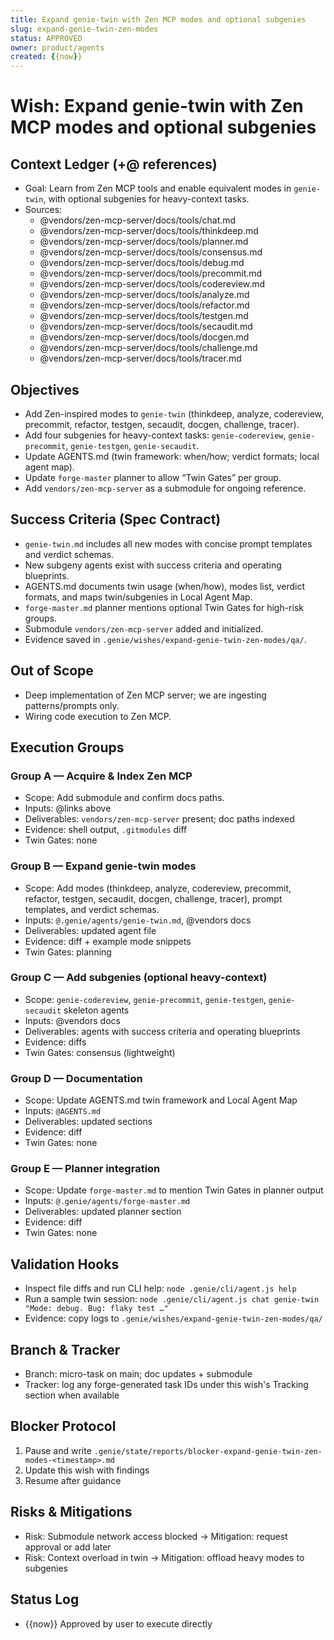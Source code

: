 ```yaml
---
title: Expand genie-twin with Zen MCP modes and optional subgenies
slug: expand-genie-twin-zen-modes
status: APPROVED
owner: product/agents
created: {{now}}
---
```


# Wish: Expand genie-twin with Zen MCP modes and optional subgenies

## Context Ledger (+@ references)
- Goal: Learn from Zen MCP tools and enable equivalent modes in `genie-twin`, with optional subgenies for heavy-context tasks.
- Sources:
  - @vendors/zen-mcp-server/docs/tools/chat.md
  - @vendors/zen-mcp-server/docs/tools/thinkdeep.md
  - @vendors/zen-mcp-server/docs/tools/planner.md
  - @vendors/zen-mcp-server/docs/tools/consensus.md
  - @vendors/zen-mcp-server/docs/tools/debug.md
  - @vendors/zen-mcp-server/docs/tools/precommit.md
  - @vendors/zen-mcp-server/docs/tools/codereview.md
  - @vendors/zen-mcp-server/docs/tools/analyze.md
  - @vendors/zen-mcp-server/docs/tools/refactor.md
  - @vendors/zen-mcp-server/docs/tools/testgen.md
  - @vendors/zen-mcp-server/docs/tools/secaudit.md
  - @vendors/zen-mcp-server/docs/tools/docgen.md
  - @vendors/zen-mcp-server/docs/tools/challenge.md
  - @vendors/zen-mcp-server/docs/tools/tracer.md

## Objectives
- Add Zen-inspired modes to `genie-twin` (thinkdeep, analyze, codereview, precommit, refactor, testgen, secaudit, docgen, challenge, tracer).
- Add four subgenies for heavy-context tasks: `genie-codereview`, `genie-precommit`, `genie-testgen`, `genie-secaudit`.
- Update AGENTS.md (twin framework: when/how; verdict formats; local agent map).
- Update `forge-master` planner to allow “Twin Gates” per group.
- Add `vendors/zen-mcp-server` as a submodule for ongoing reference.

## Success Criteria (Spec Contract)
- `genie-twin.md` includes all new modes with concise prompt templates and verdict schemas.
- New subgeny agents exist with success criteria and operating blueprints.
- AGENTS.md documents twin usage (when/how), modes list, verdict formats, and maps twin/subgenies in Local Agent Map.
- `forge-master.md` planner mentions optional Twin Gates for high-risk groups.
- Submodule `vendors/zen-mcp-server` added and initialized.
- Evidence saved in `.genie/wishes/expand-genie-twin-zen-modes/qa/`.

## Out of Scope
- Deep implementation of Zen MCP server; we are ingesting patterns/prompts only.
- Wiring code execution to Zen MCP.

## Execution Groups

### Group A — Acquire & Index Zen MCP
- Scope: Add submodule and confirm docs paths.
- Inputs: @links above
- Deliverables: `vendors/zen-mcp-server` present; doc paths indexed
- Evidence: shell output, `.gitmodules` diff
- Twin Gates: none

### Group B — Expand genie-twin modes
- Scope: Add modes (thinkdeep, analyze, codereview, precommit, refactor, testgen, secaudit, docgen, challenge, tracer), prompt templates, and verdict schemas.
- Inputs: `@.genie/agents/genie-twin.md`, @vendors docs
- Deliverables: updated agent file
- Evidence: diff + example mode snippets
- Twin Gates: planning

### Group C — Add subgenies (optional heavy-context)
- Scope: `genie-codereview`, `genie-precommit`, `genie-testgen`, `genie-secaudit` skeleton agents
- Inputs: @vendors docs
- Deliverables: agents with success criteria and operating blueprints
- Evidence: diffs
- Twin Gates: consensus (lightweight)

### Group D — Documentation
- Scope: Update AGENTS.md twin framework and Local Agent Map
- Inputs: `@AGENTS.md`
- Deliverables: updated sections
- Evidence: diff
- Twin Gates: none

### Group E — Planner integration
- Scope: Update `forge-master.md` to mention Twin Gates in planner output
- Inputs: `@.genie/agents/forge-master.md`
- Deliverables: updated planner section
- Evidence: diff
- Twin Gates: none

## Validation Hooks
- Inspect file diffs and run CLI help: `node .genie/cli/agent.js help`
- Run a sample twin session: `node .genie/cli/agent.js chat genie-twin "Mode: debug. Bug: flaky test …"`
- Evidence: copy logs to `.genie/wishes/expand-genie-twin-zen-modes/qa/`

## Branch & Tracker
- Branch: micro-task on main; doc updates + submodule
- Tracker: log any forge-generated task IDs under this wish's Tracking section when available

## Blocker Protocol
1. Pause and write `.genie/state/reports/blocker-expand-genie-twin-zen-modes-<timestamp>.md`
2. Update this wish with findings
3. Resume after guidance

## Risks & Mitigations
- Risk: Submodule network access blocked → Mitigation: request approval or add later
- Risk: Context overload in twin → Mitigation: offload heavy modes to subgenies

## Status Log
- {{now}} Approved by user to execute directly
